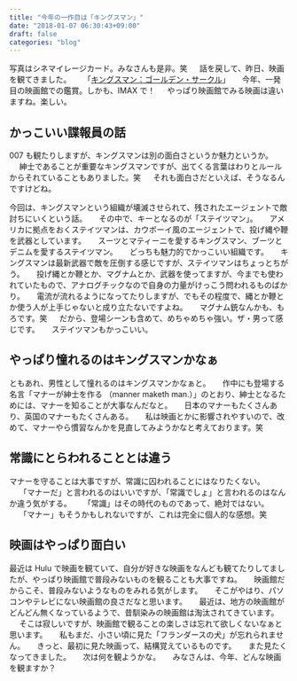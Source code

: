 ```yaml
---
title: "今年の一作目は「キングスマン」"
date: "2018-01-07 06:30:43+09:00"
draft: false
categories: "blog"
---
```

写真はシネマイレージカード。みなさんも是非。笑
　
話を戻して、昨日、映画を観てきました。
　
「<a href="http://www.foxmovies-jp.com/kingsman/" rel="noopener noreferrer" target="_blank">キングスマン：ゴールデン・サークル</a>」
　
今年、一発目の映画館での鑑賞。しかも、IMAX で！
　
やっぱり映画館でみる映画は違いますね。楽しい。
　
<h2>かっこいい諜報員の話</h2>

007 も観たりしますが、キングスマンは別の面白さというか魅力というか。
　
紳士であることが重要なキングスマンですが、出てくる言葉はわりとルールからそれていることもありました。笑
　
それも面白さだといえば、そうなるんですけどね。
 
今回は、キングスマンという組織が壊滅させられて、残されたエージェントで敵討ちにいくという話。
　
その中で、キーとなるのが「ステイツマン」。
　
アメリカに拠点をおくステイツマンは、カウボーイ風のエージェントで、投げ縄や鞭を武器としています。
　
スーツとマティーニを愛するキングスマン、ブーツとデニムを愛するステイツマン。
　
どっちも魅力的でかっこいい組織です。
　
キングスマンは最新武器で敵を圧倒する感じですが、ステイツマンはちょっとちがう。
　
投げ縄とか鞭とか、マグナムとか、武器を使ってますが、今までも使われていたもので、アナログチックなので自身の力量がけっこう問われるものばかり。
　
電流が流れるようになってたりしますが、でもその程度で、縄とか鞭とか使う人が上手じゃないと成り立たないですよね。
　
マグナム銃なんかも、もろです。笑
　
だから、登場シーンも含めて、めちゃめちゃ強い。ザ・男って感じです。
　
ステイツマンもかっこいい。
　
<h2>やっぱり憧れるのはキングスマンかなぁ</h2>

ともあれ、男性として憧れるのはキングスマンかなぁと。
　
作中にも登場する名言「マナーが紳士を作る （manner maketh man.）」のとおり、紳士となるためには、マナーを知ることが大事なんだなと。
　
日本のマナーもたくさんあり、英国のマナーもたくさんある。
　
私は映画とかに影響されやすいので、改めて、マナーやら慣習なんかを見直してみようかなと考えております。笑
　
<h2>常識にとらわれることとは違う</h2>

マナーを守ることは大事ですが、常識に囚われることにはなりたくない。
　
「マナーだ」と言われるのはいいですが、「常識でしょ」と言われるのはなんか違う気がする。
　
「常識」はその時代のものであって、絶対ではない。
　
「マナー」もそうかもしれないですが、これは完全に個人的な感想。笑
　
<h2>映画はやっぱり面白い</h2>

最近は Hulu で映画を観ていて、自分が好きな映画をなんども観てたりしてましたが、やっぱり映画館で普段みないものを観ることも大事ですね。
　
映画館だからこそ、普段みないようなものをみれる気がします。
　
そこがやはり、パソコンやテレビにない映画館の良さだなと思います。
　
最近は、地方の映画館がどんどん無くなっているようで、昔馴染みの映画館は淘汰されてきています。
　
そこは寂しいですが、映画館で観ることの楽しさは忘れて欲しくないなぁと思います。
　
私もまだ、小さい頃に見た「フランダースの犬」が忘れられません。
　
きっと、最初に見た映画って、結構覚えているものです。
　
また見たくなってきました。
　
次は何を観ようかな。
　
みなさんは、今年、どんな映画を観ますか？